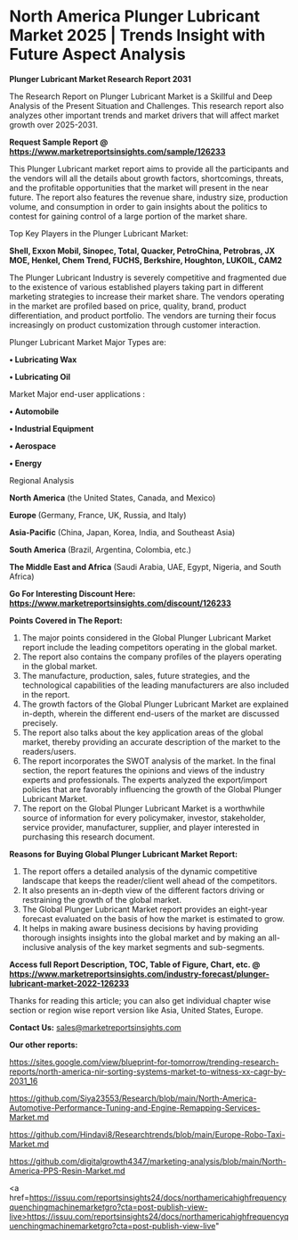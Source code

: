 # North America Plunger Lubricant Market 2025 | Trends Insight with Future Aspect Analysis

<strong>Plunger Lubricant Market Research Report 2031</strong>

The Research Report on Plunger Lubricant Market is a Skillful and Deep Analysis of the Present Situation and Challenges. This research report also analyzes other important trends and market drivers that will affect market growth over 2025-2031.

<strong>Request Sample Report @ <a href=https://www.marketreportsinsights.com/sample/126233>https://www.marketreportsinsights.com/sample/126233</a></strong>

This Plunger Lubricant market report aims to provide all the participants and the vendors will all the details about growth factors, shortcomings, threats, and the profitable opportunities that the market will present in the near future. The report also features the revenue share, industry size, production volume, and consumption in order to gain insights about the politics to contest for gaining control of a large portion of the market share.

Top Key Players in the Plunger Lubricant Market:

<strong>Shell, Exxon Mobil, Sinopec, Total, Quacker, PetroChina, Petrobras, JX MOE, Henkel, Chem Trend, FUCHS, Berkshire, Houghton, LUKOIL, CAM2</strong>

The Plunger Lubricant Industry is severely competitive and fragmented due to the existence of various established players taking part in different marketing strategies to increase their market share. The vendors operating in the market are profiled based on price, quality, brand, product differentiation, and product portfolio. The vendors are turning their focus increasingly on product customization through customer interaction.

Plunger Lubricant Market Major Types are:

<strong>• Lubricating Wax

• Lubricating Oil</strong>

Market Major end-user applications :

<strong>• Automobile

• Industrial Equipment

• Aerospace

• Energy</strong>

Regional Analysis

</u><strong><b>North America</b></strong> (the United States, Canada, and Mexico)

<strong><b>Europe </b></strong>(Germany, France, UK, Russia, and Italy)

<strong><b>Asia-Pacific</b></strong> (China, Japan, Korea, India, and Southeast Asia)

<strong><b>South America</b></strong> (Brazil, Argentina, Colombia, etc.)

<strong><b>The Middle East and Africa</b></strong> (Saudi Arabia, UAE, Egypt, Nigeria, and South Africa)

<strong>Go For Interesting Discount Here: <a href=https://www.marketreportsinsights.com/discount/126233>https://www.marketreportsinsights.com/discount/126233</a></strong>

<strong>Points Covered in The Report:</strong>
<ol>
  <li>The major points considered in the Global Plunger Lubricant Market report include the leading competitors operating in the global market.</li>
  <li>The report also contains the company profiles of the players operating in the global market.</li>
  <li>The manufacture, production, sales, future strategies, and the technological capabilities of the leading manufacturers are also included in the report.</li>
  <li>The growth factors of the Global Plunger Lubricant Market are explained in-depth, wherein the different end-users of the market are discussed precisely.</li>
  <li>The report also talks about the key application areas of the global market, thereby providing an accurate description of the market to the readers/users.</li>
  <li>The report incorporates the SWOT analysis of the market. In the final section, the report features the opinions and views of the industry experts and professionals. The experts analyzed the export/import policies that are favorably influencing the growth of the Global Plunger Lubricant Market.</li>
  <li>The report on the Global Plunger Lubricant Market is a worthwhile source of information for every policymaker, investor, stakeholder, service provider, manufacturer, supplier, and player interested in purchasing this research document.</li>
</ol>
<strong>Reasons for Buying Global Plunger Lubricant Market Report:</strong>

<ol>
  <li>The report offers a detailed analysis of the dynamic competitive landscape that keeps the reader/client well ahead of the competitors.</li>
  <li>It also presents an in-depth view of the different factors driving or restraining the growth of the global market.</li>
  <li>The Global Plunger Lubricant Market report provides an eight-year forecast evaluated on the basis of how the market is estimated to grow.</li>
  <li>It helps in making aware business decisions by having providing thorough insights insights into the global market and by making an all-inclusive analysis of the key market segments and sub-segments.</li>
</ol>
<strong>Access full Report Description, TOC, Table of Figure, Chart, etc. @ <a href=https://www.marketreportsinsights.com/industry-forecast/plunger-lubricant-market-2022-126233>https://www.marketreportsinsights.com/industry-forecast/plunger-lubricant-market-2022-126233</a></strong>


Thanks for reading this article; you can also get individual chapter wise section or region wise report version like Asia, United States, Europe.

<strong>Contact Us:</strong>
sales@marketreportsinsights.com

<strong>Our other reports:</strong>

<a href=https://sites.google.com/view/blueprint-for-tomorrow/trending-research-reports/north-america-nir-sorting-systems-market-to-witness-xx-cagr-by-2031_16>https://sites.google.com/view/blueprint-for-tomorrow/trending-research-reports/north-america-nir-sorting-systems-market-to-witness-xx-cagr-by-2031_16</a>

<a href=https://github.com/Siya23553/Research/blob/main/North-America-Automotive-Performance-Tuning-and-Engine-Remapping-Services-Market.md>https://github.com/Siya23553/Research/blob/main/North-America-Automotive-Performance-Tuning-and-Engine-Remapping-Services-Market.md</a>

<a href=https://github.com/Hindavi8/Researchtrends/blob/main/Europe-Robo-Taxi-Market.md>https://github.com/Hindavi8/Researchtrends/blob/main/Europe-Robo-Taxi-Market.md</a>

<a href=https://github.com/digitalgrowth4347/marketing-analysis/blob/main/North-America-PPS-Resin-Market.md>https://github.com/digitalgrowth4347/marketing-analysis/blob/main/North-America-PPS-Resin-Market.md</a>

<a href=https://issuu.com/reportsinsights24/docs/northamericahighfrequencyquenchingmachinemarketgro?cta=post-publish-view-live>https://issuu.com/reportsinsights24/docs/northamericahighfrequencyquenchingmachinemarketgro?cta=post-publish-view-live</a>"
